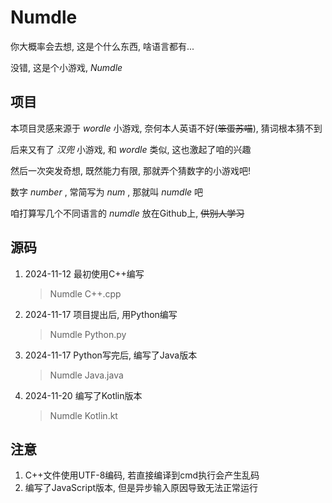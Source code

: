 # Numdle

你大概率会去想, 这是个什么东西, 啥语言都有...

没错, 这是个小游戏, _Numdle_

## 项目

本项目灵感来源于 _wordle_ 小游戏, 奈何本人英语不好(~~笨蛋苏喵~~), 猜词根本猜不到

后来又有了 _汉兜_ 小游戏, 和 _wordle_ 类似, 这也激起了咱的兴趣

然后一次突发奇想, 既然能力有限, 那就弄个猜数字的小游戏吧!

数字 _number_ , 常简写为 _num_ , 那就叫 _numdle_ 吧

咱打算写几个不同语言的 _numdle_ 放在Github上, ~~供别人学习~~

## 源码

1. 2024-11-12 最初使用C++编写 
    > Numdle C++.cpp
2. 2024-11-17 项目提出后, 用Python编写
    > Numdle Python.py
3. 2024-11-17 Python写完后, 编写了Java版本
    > Numdle Java.java
4. 2024-11-20 编写了Kotlin版本
	> Numdle Kotlin.kt

## 注意

1. C++文件使用UTF-8编码, 若直接编译到cmd执行会产生乱码
2. 编写了JavaScript版本, 但是异步输入原因导致无法正常运行